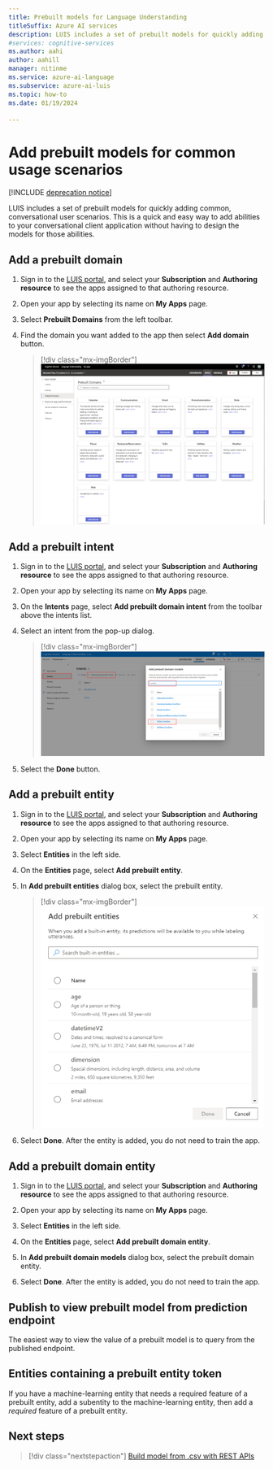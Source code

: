```yaml
---
title: Prebuilt models for Language Understanding
titleSuffix: Azure AI services
description: LUIS includes a set of prebuilt models for quickly adding common, conversational user scenarios.
#services: cognitive-services
ms.author: aahi
author: aahill
manager: nitinme
ms.service: azure-ai-language
ms.subservice: azure-ai-luis
ms.topic: how-to
ms.date: 01/19/2024

---
```


# Add prebuilt models for common usage scenarios

[!INCLUDE [deprecation notice](./includes/deprecation-notice.md)]


LUIS includes a set of prebuilt models for quickly adding common, conversational user scenarios. This is a quick and easy way to add abilities to your conversational client application without having to design the models for those abilities.

## Add a prebuilt domain

1. Sign in to the [LUIS portal](https://www.luis.ai), and select your **Subscription** and **Authoring resource** to see the apps assigned to that authoring resource.
1. Open your app by selecting its name on **My Apps** page.

1. Select **Prebuilt Domains** from the left toolbar.

1. Find the domain you want added to the app then select **Add domain** button.

    > [!div class="mx-imgBorder"]
    > ![Add Calendar prebuilt domain](./media/luis-prebuilt-domains/add-prebuilt-domain.png)

## Add a prebuilt intent

1. Sign in to the [LUIS portal](https://www.luis.ai), and select your **Subscription** and **Authoring resource** to see the apps assigned to that authoring resource.
1. Open your app by selecting its name on **My Apps** page.

1. On the **Intents** page, select **Add prebuilt domain intent** from the toolbar above the intents list.

1. Select an intent from the pop-up dialog.

    > [!div class="mx-imgBorder"]
    > ![Add prebuilt intent](./media/luis-prebuilt-domains/add-prebuilt-domain-intents.png)

1. Select the **Done** button.

## Add a prebuilt entity
1. Sign in to the [LUIS portal](https://www.luis.ai), and select your **Subscription** and **Authoring resource** to see the apps assigned to that authoring resource.
1. Open your app by selecting its name on **My Apps** page.
1. Select **Entities** in the left side.

1. On the **Entities** page, select **Add prebuilt entity**.

1. In **Add prebuilt entities** dialog box, select the prebuilt entity.

    > [!div class="mx-imgBorder"]
    > ![Add prebuilt entity dialog box](./media/luis-prebuilt-domains/add-prebuilt-entity.png)

1. Select **Done**. After the entity is added, you do not need to train the app.

## Add a prebuilt domain entity
1. Sign in to the [LUIS portal](https://www.luis.ai), and select your **Subscription** and **Authoring resource** to see the apps assigned to that authoring resource.
1. Open your app by selecting its name on **My Apps** page.
1. Select **Entities** in the left side.

1. On the **Entities** page, select **Add prebuilt domain entity**.

1. In **Add prebuilt domain models** dialog box, select the prebuilt domain entity.

1. Select **Done**. After the entity is added, you do not need to train the app.

## Publish to view prebuilt model from prediction endpoint

The easiest way to view the value of a prebuilt model is to query from the published endpoint.

## Entities containing a prebuilt entity token

If you have a machine-learning entity that needs a required feature of a prebuilt entity, add a subentity to the machine-learning entity, then add a _required_ feature of a prebuilt entity.

## Next steps
> [!div class="nextstepaction"]
> [Build model from .csv with REST APIs](./luis-tutorial-node-import-utterances-csv.md)
